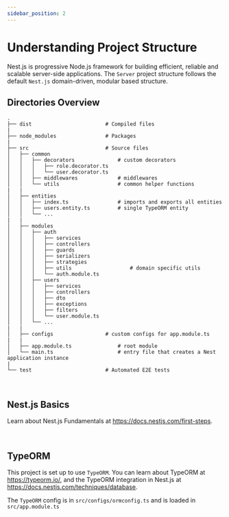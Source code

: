 ```yaml
---
sidebar_position: 2
---
```


# Understanding Project Structure

Nest.js is progressive Node.js framework for building efficient, reliable and scalable server-side applications. The `Server` project structure follows the default `Nest.js` domain-driven, modular based structure.

## Directories Overview

```
.
├── dist                        # Compiled files
|
├── node_modules                # Packages
|
├── src                         # Source files
│   ├── common
│   │   ├── decorators              # custom decorators
│   │   │   ├── role.decorator.ts
│   │   │   └── user.decorator.ts
│   │   ├── middlewares             # middlewares
│   │   └── utils                   # common helper functions
|   |
│   ├── entities
│   │   ├── index.ts                # imports and exports all entities
│   │   ├── users.entity.ts         # single TypeORM entity
│   │   └── ...
|   |
│   ├── modules
│   │   ├── auth
│   │   │   ├── services
│   │   │   ├── controllers
│   │   │   ├── guards
│   │   │   ├── serializers
│   │   │   ├── strategies
│   │   │   ├── utils                   # domain specific utils
│   │   │   └── auth.module.ts
│   │   ├── users
│   │   │   ├── services
│   │   │   ├── controllers
│   │   │   ├── dto
│   │   │   ├── exceptions
│   │   │   ├── filters
│   │   │   └── user.module.ts
│   │   └── ...
|   |
│   ├── configs                 # custom configs for app.module.ts
|   |
│   ├── app.module.ts               # root module
│   └── main.ts                     # entry file that creates a Nest application instance
|
└── test                        # Automated E2E tests
```

<br />

## Nest.js Basics

Learn about Nest.js Fundamentals at https://docs.nestjs.com/first-steps.

<br />

## TypeORM

This project is set up to use `TypeORM`. You can learn about TypeORM at https://typeorm.io/, and the TypeORM integration in Nest.js at https://docs.nestjs.com/techniques/database.

The `TypeORM` config is in `src/configs/ormconfig.ts` and is loaded in `src/app.module.ts`
